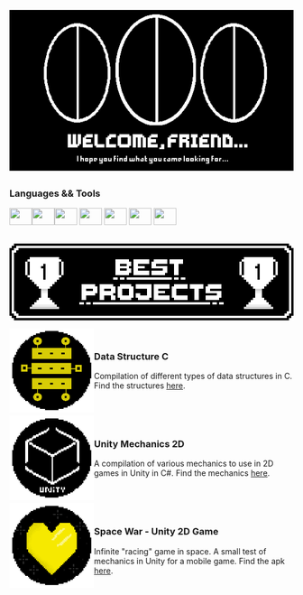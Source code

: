 <p align="center">
<img align="center" src="https://github.com/heloisaPazeti/heloisaPazeti/blob/main/Github%20Welcome.gif"/>
</p>

##

### Languages ​&& Tools 
<img height="30" width="40" src="https://cdn.jsdelivr.net/gh/devicons/devicon/icons/csharp/csharp-line.svg"><img height="30" width="40" src="https://cdn.jsdelivr.net/gh/devicons/devicon/icons/c/c-line.svg"><img height="30" width="40" src="https://cdn.jsdelivr.net/gh/devicons/devicon/icons/unity/unity-original.svg" /> 
<img height="30" width="40" src="https://cdn.jsdelivr.net/gh/devicons/devicon/icons/flutter/flutter-original.svg" />
<img height="30" width="40" src="https://cdn.jsdelivr.net/gh/devicons/devicon/icons/androidstudio/androidstudio-original.svg" />
<img height="30" width="40" src="https://cdn.jsdelivr.net/gh/devicons/devicon/icons/html5/html5-original-wordmark.svg" />
<img height="30" width="40" src="https://cdn.jsdelivr.net/gh/devicons/devicon/icons/javascript/javascript-plain.svg" />

##

<p align="center">
  <img align="center" height="136" width="512" src="https://github.com/heloisaPazeti/heloisaPazeti/blob/main/BestProjectsFinal.png"/>
</p>



<p>  
  <a href="https://github.com/heloisaPazeti/EstruturaDeDados">
  <img align="left" height="150" width="150" src="https://github.com/heloisaPazeti/heloisaPazeti/blob/main/DataStructure.png" />
  </a>
  <br>
  
  ### Data Structure C
  Compilation of different types of data structures in C. Find the structures <a href="https://github.com/heloisaPazeti/EstruturaDeDados">here</a>.
  
  <br>
</p>




<p>
  <a href="https://github.com/heloisaPazeti/UnityMechanics2D">
  <img align="left" height="150" width="150" src="https://github.com/heloisaPazeti/heloisaPazeti/blob/main/UnityProjectImage.png" />
  </a>
  <br>
  
  ### Unity Mechanics 2D
  A compilation of various mechanics to use in 2D games in Unity in C#. Find the mechanics <a href="https://github.com/heloisaPazeti/UnityMechanics2D">here</a>.
  
  <br>
</p>



<p>
  <a href="https://github.com/heloisaPazeti/SpaceWar">
  <img align="left" height="150" width="150" src="https://github.com/heloisaPazeti/heloisaPazeti/blob/main/SpaceWarIcon.png" />
  </a>
  <br>
  
  ### Space War - Unity 2D Game
  Infinite "racing" game in space. A small test of mechanics in Unity for a mobile game. Find the apk <a href="https://singularityy.itch.io/space-war">here</a>.
  
  <br>
</p>


